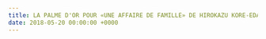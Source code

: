 ```yaml
---
title: LA PALME D'OR POUR «UNE AFFAIRE DE FAMILLE» DE HIROKAZU KORE-EDA
date: 2018-05-20 00:00:00 +0000
---
```

